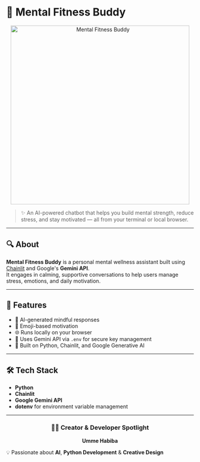 # 🧠 Mental Fitness Buddy

<p align="center">
  <img src="https://miro.medium.com/v2/resize:fit:1358/1*yE-S7HG0Rg-ACAcnjvKf5Q.gif" width="480" alt="Mental Fitness Buddy">
</p>


> ✨ An AI-powered chatbot that helps you build mental strength, reduce stress, and stay motivated — all from your terminal or local browser.

---

## 🔍 About

**Mental Fitness Buddy** is a personal mental wellness assistant built using [Chainlit](https://www.chainlit.io/) and Google's **Gemini API**.  
It engages in calming, supportive conversations to help users manage stress, emotions, and daily motivation.

---

## 🚀 Features

- 🤖 AI-generated mindful responses
- 🧘 Emoji-based motivation
- 🌐 Runs locally on your browser
- 🔐 Uses Gemini API via `.env` for secure key management
- 🧱 Built on Python, Chainlit, and Google Generative AI

---

## 🛠️ Tech Stack

- **Python**
- **Chainlit**
- **Google Gemini API**
- **dotenv** for environment variable management

---

<h3 align="center">🙋‍♀️ Creator & Developer Spotlight</h3>

<p align="center">
  <b>Umme Habiba</b><br>
  
  💡 Passionate about <b>AI</b>, <b>Python Development</b> & <b>Creative Design</b>  
</p>
